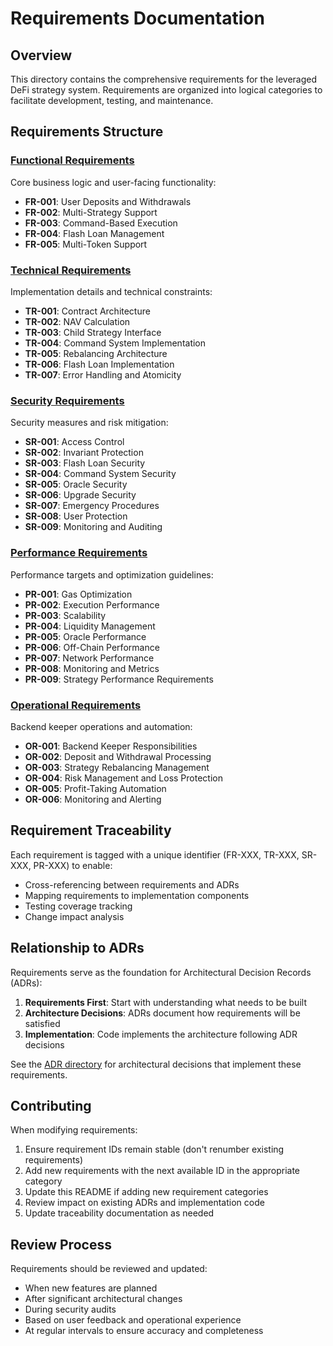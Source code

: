 # Requirements Documentation

## Overview
This directory contains the comprehensive requirements for the leveraged DeFi strategy system. Requirements are organized into logical categories to facilitate development, testing, and maintenance.

## Requirements Structure

### [Functional Requirements](functional-requirements.md)
Core business logic and user-facing functionality:
- **FR-001**: User Deposits and Withdrawals
- **FR-002**: Multi-Strategy Support
- **FR-003**: Command-Based Execution
- **FR-004**: Flash Loan Management
- **FR-005**: Multi-Token Support

### [Technical Requirements](technical-requirements.md)
Implementation details and technical constraints:
- **TR-001**: Contract Architecture
- **TR-002**: NAV Calculation
- **TR-003**: Child Strategy Interface
- **TR-004**: Command System Implementation
- **TR-005**: Rebalancing Architecture
- **TR-006**: Flash Loan Implementation
- **TR-007**: Error Handling and Atomicity

### [Security Requirements](security-requirements.md)
Security measures and risk mitigation:
- **SR-001**: Access Control
- **SR-002**: Invariant Protection
- **SR-003**: Flash Loan Security
- **SR-004**: Command System Security
- **SR-005**: Oracle Security
- **SR-006**: Upgrade Security
- **SR-007**: Emergency Procedures
- **SR-008**: User Protection
- **SR-009**: Monitoring and Auditing

### [Performance Requirements](performance-requirements.md)
Performance targets and optimization guidelines:
- **PR-001**: Gas Optimization
- **PR-002**: Execution Performance
- **PR-003**: Scalability
- **PR-004**: Liquidity Management
- **PR-005**: Oracle Performance
- **PR-006**: Off-Chain Performance
- **PR-007**: Network Performance
- **PR-008**: Monitoring and Metrics
- **PR-009**: Strategy Performance Requirements

### [Operational Requirements](operational-requirements.md)
Backend keeper operations and automation:
- **OR-001**: Backend Keeper Responsibilities
- **OR-002**: Deposit and Withdrawal Processing
- **OR-003**: Strategy Rebalancing Management
- **OR-004**: Risk Management and Loss Protection
- **OR-005**: Profit-Taking Automation
- **OR-006**: Monitoring and Alerting

## Requirement Traceability

Each requirement is tagged with a unique identifier (FR-XXX, TR-XXX, SR-XXX, PR-XXX) to enable:
- Cross-referencing between requirements and ADRs
- Mapping requirements to implementation components
- Testing coverage tracking
- Change impact analysis

## Relationship to ADRs

Requirements serve as the foundation for Architectural Decision Records (ADRs):
1. **Requirements First**: Start with understanding what needs to be built
2. **Architecture Decisions**: ADRs document how requirements will be satisfied
3. **Implementation**: Code implements the architecture following ADR decisions

See the [ADR directory](../adr/) for architectural decisions that implement these requirements.

## Contributing

When modifying requirements:
1. Ensure requirement IDs remain stable (don't renumber existing requirements)
2. Add new requirements with the next available ID in the appropriate category
3. Update this README if adding new requirement categories
4. Review impact on existing ADRs and implementation code
5. Update traceability documentation as needed

## Review Process

Requirements should be reviewed and updated:
- When new features are planned
- After significant architectural changes
- During security audits
- Based on user feedback and operational experience
- At regular intervals to ensure accuracy and completeness
